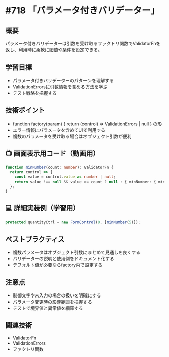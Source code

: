# #718 「パラメータ付きバリデーター」

## 概要
パラメータ付きバリデーターは引数を受け取るファクトリ関数でValidatorFnを返し、利用時に柔軟に閾値や条件を設定できる。

## 学習目標
- パラメータ付きバリデーターのパターンを理解する
- ValidationErrorsに引数情報を含める方法を学ぶ
- テスト戦略を把握する

## 技術ポイント
- function factory(param) { return (control) => ValidationErrors | null } の形
- エラー情報にパラメータを含めてUIで利用する
- 複数のパラメータを受け取る場合はオブジェクト引数が便利

## 📺 画面表示用コード（動画用）
```typescript
function minNumber(count: number): ValidatorFn {
  return control => {
    const value = control.value as number | null;
    return value !== null && value >= count ? null : { minNumber: { min: count, actual: value } };
  };
}
```

## 💻 詳細実装例（学習用）
```typescript
protected quantityCtrl = new FormControl(0, [minNumber(5)]);
```

## ベストプラクティス
- 複数パラメータはオブジェクト引数にまとめて見通しを良くする
- バリデーターの説明と使用例をドキュメント化する
- デフォルト値が必要ならfactory内で設定する

## 注意点
- 制御文字や未入力の場合の扱いを明確にする
- パラメータ変更時の影響範囲を把握する
- テストで境界値と異常値を網羅する

## 関連技術
- ValidatorFn
- ValidationErrors
- ファクトリ関数
